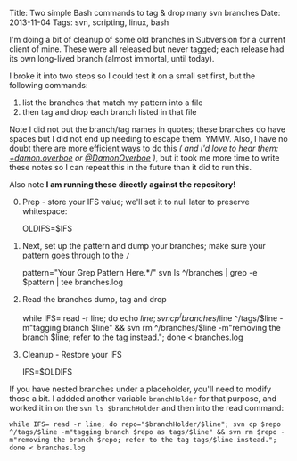 Title: Two simple Bash commands to tag & drop many svn branches
Date: 2013-11-04
Tags: svn, scripting, linux, bash

I'm doing a bit of cleanup of some old branches in Subversion for a current client of mine. These were all released but never tagged; each release had its own long-lived branch (almost immortal, until today).

I broke it into two steps so I could test it on a small set first, but the following commands:

1. list the branches that match my pattern into a file
2. then tag and drop each branch listed in that file


Note I did not put the branch/tag names in quotes; these branches do have spaces but I did not end up needing to escape them. YMMV. Also, I have no doubt there are more efficient ways to do this *( and I'd love to hear them: [+damon.overboe](https://plus.google.com/u/0/105021269922813532736/posts/p/pub) or [@DamonOverboe](https://twitter.com/DamonOverboe) )*, but it took me more time to write these notes so I can repeat this in the future than it did to run this.

Also note **I am running these directly against the repository!**


0. Prep - store your IFS value; we'll set it to null later to preserve whitespace:
	
	OLDIFS=$IFS

1. Next, set up the pattern and dump your branches; make sure your pattern goes through to the `/`

	pattern="Your Grep Pattern Here.*/"
	svn ls ^/branches | grep -e $pattern | tee branches.log

2. Read the branches dump, tag and drop
	
	while IFS= read -r line; do echo $line; svn cp ^/branches/$line ^/tags/$line -m"tagging branch $line" && svn rm ^/branches/$line -m"removing the branch $line; refer to the tag instead."; done < branches.log

3. Cleanup - Restore your IFS
	
	IFS=$OLDIFS




If you have nested branches under a placeholder, you'll need to modify those a bit. I addded another variable `branchHolder` for that purpose, and worked it in on the `svn ls $branchHolder` and then into the read command:


	while IFS= read -r line; do repo="$branchHolder/$line"; svn cp $repo ^/tags/$line -m"tagging branch $repo as tags/$line" && svn rm $repo -m"removing the branch $repo; refer to the tag tags/$line instead."; done < branches.log





[img1]: /home/damon/Dropbox/Photos/graphics/clipart/constructionDuck.jpg
[img2]: /home/damon/Dropbox/Photos/graphics/clipart/constructionDuck.jpg
[img3]: /home/damon/Dropbox/Photos/graphics/clipart/constructionDuck.jpg
[img4]: /home/damon/Dropbox/Photos/graphics/clipart/constructionDuck.jpg
[img5]: /home/damon/Dropbox/Photos/graphics/clipart/constructionDuck.jpg
[img6]: /home/damon/Dropbox/Photos/graphics/clipart/constructionDuck.jpg
[img7]: /home/damon/Dropbox/Photos/graphics/clipart/constructionDuck.jpg
[img8]: /home/damon/Dropbox/Photos/graphics/clipart/constructionDuck.jpg
[img9]: /home/damon/Dropbox/Photos/graphics/clipart/constructionDuck.jpg
[img10]: /home/damon/Dropbox/Photos/graphics/clipart/constructionDuck.jpg
[img11]: /home/damon/Dropbox/Photos/graphics/clipart/constructionDuck.jpg
[img12]: /home/damon/Dropbox/Photos/graphics/clipart/constructionDuck.jpg
[img13]: /home/damon/Dropbox/Photos/graphics/clipart/constructionDuck.jpg
[img14]: /home/damon/Dropbox/Photos/graphics/clipart/constructionDuck.jpg
[img15]: /home/damon/Dropbox/Photos/graphics/clipart/constructionDuck.jpg
[img16]: /home/damon/Dropbox/Photos/graphics/clipart/constructionDuck.jpg
[img17]: /home/damon/Dropbox/Photos/graphics/clipart/constructionDuck.jpg
[img18]: /home/damon/Dropbox/Photos/graphics/clipart/constructionDuck.jpg
[img19]: /home/damon/Dropbox/Photos/graphics/clipart/constructionDuck.jpg
[img20]: /home/damon/Dropbox/Photos/graphics/clipart/constructionDuck.jpg

